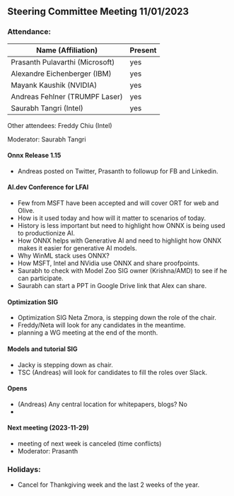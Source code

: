 ## Steering Committee Meeting 11/01/2023

### Attendance:

| Name (Affiliation)              | Present  |
| ------------------------------- | -------- |
| Prasanth Pulavarthi (Microsoft) | yes |
| Alexandre Eichenberger (IBM)    | yes |
| Mayank Kaushik (NVIDIA)         | yes |
| Andreas Fehlner (TRUMPF Laser)  | yes |
| Saurabh Tangri (Intel)          | yes |

Other attendees: Freddy Chiu (Intel)

Moderator: Saurabh Tangri

#### Onnx Release 1.15
- Andreas posted on Twitter, Prasanth to followup for FB and Linkedin.

#### AI.dev Conference for LFAI
- Few from MSFT have been accepted and will cover ORT for web and Olive.
- How is it used today and how will it matter to scenarios of today.
- History is less important but need to highlight how ONNX is being used to productionize AI.
- How ONNX helps with Generative AI and need to highlight how ONNX makes it easier for generative AI models.
- Why WinML stack uses ONNX?
- How MSFT, Intel and NVidia use ONNX and share proofpoints.
- Saurabh to check with Model Zoo SIG owner (Krishna/AMD) to see if he can participate.
- Saurabh can start a PPT in Google Drive link that Alex can share.  

#### Optimization SIG
- Optimization SIG Neta Zmora, is stepping down the role of the chair.
- Freddy/Neta will look for any candidates in the meantime.
- planning a WG meeting at the end of the month.

#### Models and tutorial SIG
- Jacky is stepping down as chair.
- TSC (Andreas) will look for candidates to fill the roles over Slack.

#### Opens
- (Andreas) Any central location for whitepapers, blogs? No
- 

#### Next meeting (2023-11-29) 
 - meeting of next week is canceled (time conflicts)
 - Moderator: Prasanth

### Holidays:
  - Cancel for Thankgiving week and the last 2 weeks of the year.
